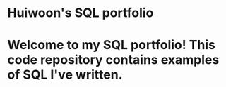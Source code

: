 # Huiwoon's SQL portfolio
# Welcome to my SQL portfolio! This code repository contains examples of SQL I've written. 

